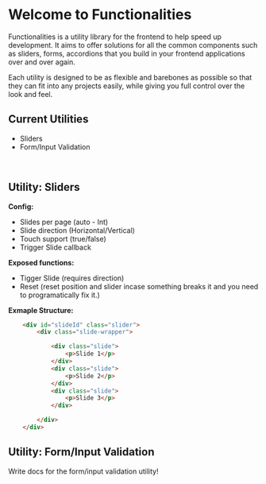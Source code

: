 # Welcome to Functionalities

Functionalities is a utility library for the frontend to help speed up development. It aims to offer solutions for all the common components such as sliders, forms, accordions that you build in your frontend applications over and over again.

Each utility is designed to be as flexible and barebones as possible so that they can fit into any projects easily, while giving you full control over the look and feel. 

## Current Utilities
- Sliders
- Form/Input Validation

<br>

## **Utility:** Sliders

**Config:**
- Slides per page (auto - Int)
- Slide direction (Horizontal/Vertical)
- Touch support (true/false)
- Trigger Slide callback


**Exposed functions:**
- Tigger Slide (requires direction)
- Reset (reset position and slider incase something breaks it and you need to programatically fix it.)

**Exmaple Structure:**
```html
    <div id="slideId" class="slider">
        <div class="slide-wrapper">

            <div class="slide">
                <p>Slide 1</p>
            </div>
            <div class="slide">
                <p>Slide 2</p>
            </div>
            <div class="slide">
                <p>Slide 3</p>
            </div>

        </div>
    </div>
```


## **Utility:** Form/Input Validation
Write docs for the form/input validation utility!